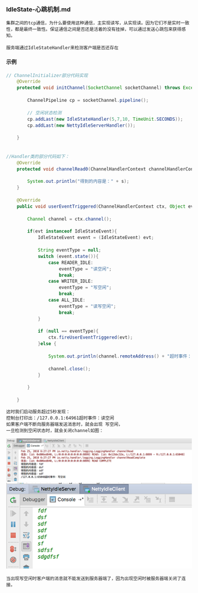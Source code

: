 ### IdleState-心跳机制.md
    集群之间的tcp通信，为什么要使用这种通信，主实现读写，从实现读。因为它们不是实时一致性，都是最终一致性。保证通信之间是否还是活着的没有挂掉，可以通过发送心跳包来获得感知。

    服务端通过IdleStateHandler来检测客户端是否还存在
#### 示例
```java
// ChannelInitializer部分代码实现
    @Override
    protected void initChannel(SocketChannel socketChannel) throws Exception {

        ChannelPipeline cp = socketChannel.pipeline();

        // 空闲状态检测
        cp.addLast(new IdleStateHandler(5,7,10, TimeUnit.SECONDS));
        cp.addLast(new NettyIdleServerHandler());

    }


//Handler类的部分代码如下：
    @Override
    protected void channelRead0(ChannelHandlerContext channelHandlerContext, String s) throws Exception {

        System.out.println("得到的内容是：" + s);
    }

    @Override
    public void userEventTriggered(ChannelHandlerContext ctx, Object evt) throws Exception {

        Channel channel = ctx.channel();

        if(evt instanceof IdleStateEvent){
            IdleStateEvent event = (IdleStateEvent) evt;

            String eventType = null;
            switch (event.state()){
                case READER_IDLE:
                    eventType = "读空闲";
                    break;
                case WRITER_IDLE:
                    eventType = "写空闲";
                    break;
                case ALL_IDLE:
                    eventType = "读写空闲";
                    break;
            }

            if (null == eventType){
                ctx.fireUserEventTriggered(evt);
            }else {

                System.out.println(channel.remoteAddress() + "超时事件：" + eventType);

                channel.close();
            }

        }

    }
```

    这时我们启动服务超过5秒发现：
    控制台打印出：/127.0.0.1:64961超时事件：读空闲
    如果客户端不断向服务器端发送消息时，就会出现 写空闲，
    一旦检测到空闲状态时，就会关闭channel如图：
![image](https://github.com/ilin0/study_node/raw/master/netty/image/idleState01.png)
![image](https://github.com/ilin0/study_node/raw/master/netty/image/idleState02.png)

    当出现写空闲时客户端的消息就不能发送到服务器端了，因为出现空闲时被服务器端关闭了连接。

